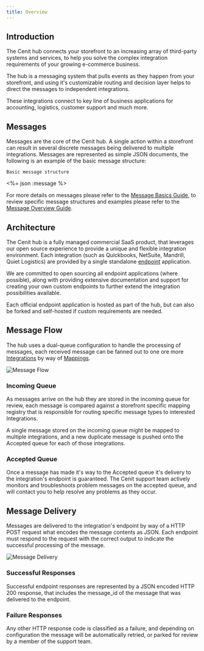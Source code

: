 ```yaml
---
title: Overview
---
```


## Introduction

The Cenit hub connects your storefront to an increasing array of third-party systems and services, to help you solve the complex integration requirements of your growing e-commerce business.

The hub is a messaging system that pulls events as they happen from your storefront, and using it's customizable routing and decision layer helps to direct the messages to independent integrations.

These integrations connect to key line of business applications for accounting, logistics, customer support and much more.

## Messages

Messages are the core of the Cenit hub. A single action within a storefront can result in several discrete messages being delivered to multiple integrations. Messages are represented as simple JSON documents, the following is an example of the basic message structure:

<pre class="headers"><code>Basic message structure</code></pre>
<%= json :message %>

For more details on messages please refer to the [Message Basics Guide](/integration/message_basics.html), to review specific message structures and examples please refer to the [Message Overview Guide](/integration/messages_overview.html).

## Architecture

The Cenit hub is a fully managed commercial SaaS product, that leverages our open source experience to provide a unique and flexible integration environment. Each integration (such as Quickbooks, NetSuite, Mandrill, Quiet Logistics) are provided by a single standalone [endpoint](/integration/terminology.html#endpoints) application. 

We are committed to open sourcing all endpoint applications (where possible), along with providing extensive documentation and support for creating your own custom endpoints to further extend the integration possibilities available.

Each official endpoint application is hosted as part of the hub, but can also be forked and self-hosted if custom requirements are needed.

## Message Flow

The hub uses a dual-queue configuration to handle the processing of messages, each received message can be fanned out to one ore more [Integrations](/integration/terminology.html#integrations) by way of [Mappings](/integration/terminology.html#mappings).

![Message Flow](/images/integration/message_flow.gif)

### Incoming Queue

As messages arrive on the hub they are stored in the incoming queue for review, each message is compared against a storefront specific mapping registry that is responsible for routing specific message types to interested Integrations.

A single message stored on the incoming queue might be mapped to multiple integrations, and a new duplicate message is pushed onto the Accepted queue for each of those integrations.

### Accepted Queue

Once a message has made it's way to the Accepted queue it's delivery to the integration's endpoint is guaranteed. The Cenit support team actively monitors and troubleshoots problem messages on the accepted queue, and will contact you to help resolve any problems as they occur.

## Message Delivery

Messages are delivered to the integration's endpoint by way of a HTTP POST request what encodes the message contents as JSON. Each endpoint must respond to the request with the correct output to indicate the successful processing of the message.

![Message Delivery](/images/integration/message_delivery.gif)

### Successful Responses
Successful endpoint responses are represented by a JSON encoded HTTP 200 response, that includes the message_id of the message that was delivered to the endpoint.

### Failure Responses

Any other HTTP response code is classified as a failure, and depending on configuration the message will be automatically retried, or parked for review by a member of the support team.

